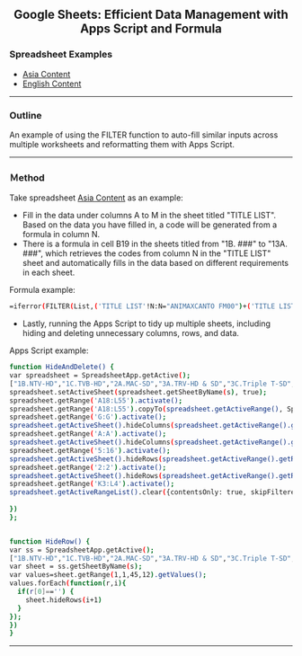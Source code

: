 <h2 align="center">Google Sheets: Efficient Data Management with Apps Script and Formula</h1>
</div>

### Spreadsheet Examples
- [Asia Content](https://danielpw.page.link/AsiaContent)
- [English Content](https://danielpw.page.link/EnglishContent)
---

### Outline
An example of using the FILTER function to auto-fill similar inputs across multiple worksheets and reformatting them with Apps Script.

---

### Ｍethod 
Take spreadsheet [Asia Content](https://danielpw.page.link/AsiaContent) as an example:
- Fill in the data under columns A to M in the sheet titled "TITLE LIST". Based on the data you have filled in, a code will be generated from a formula in column N.
- There is a formula in cell B19 in the sheets titled from "1B. ###" to "13A. ###", which retrieves the codes from column N in the "TITLE LIST" sheet and automatically fills in the data based on different requirements in each sheet.

Formula example:
  ```bash
  =iferror(FILTER(List,('TITLE LIST'!N:N="ANIMAXCANTO FM00")+('TITLE LIST'!N:N="ANIMAXSOT ONLY00")))
  ```
 - Lastly, running the Apps Script to tidy up multiple sheets, including hiding and deleting unnecessary columns, rows, and data.

  Apps Script example:
  ```bash
  function HideAndDelete() {
  var spreadsheet = SpreadsheetApp.getActive();
  ["1B.NTV-HD","1C.TVB-HD","2A.MAC-SD","3A.TRV-HD & SD","3C.Triple T-SD","4B.AST-HD","4D.AST-DIGITAL","4E.TMNet-HD","5A.ME-HD","5B.SH-HD","5E.ST-HD","5F.PPCTV-SD","5G.WEW-HD","6A.MNC-HD","6C.FIM-HD","6D.TNV-HD","6J.DensTV-HD","6K.NEX-P","7A.SKC-SD","7C.PHP-GEN-SD","7D.CIGNAL-SD","8A.Media-HD","8B.Dhiraagu-HD","11A.Canal+ -HD"].forEach(function (s){
  spreadsheet.setActiveSheet(spreadsheet.getSheetByName(s), true);
  spreadsheet.getRange('A18:L55').activate();
  spreadsheet.getRange('A18:L55').copyTo(spreadsheet.getActiveRange(), SpreadsheetApp.CopyPasteType.PASTE_VALUES, false);
  spreadsheet.getRange('G:G').activate();
  spreadsheet.getActiveSheet().hideColumns(spreadsheet.getActiveRange().getColumn(), spreadsheet.getActiveRange().getNumColumns());
  spreadsheet.getRange('A:A').activate();
  spreadsheet.getActiveSheet().hideColumns(spreadsheet.getActiveRange().getColumn(), spreadsheet.getActiveRange().getNumColumns());
  spreadsheet.getRange('5:16').activate();
  spreadsheet.getActiveSheet().hideRows(spreadsheet.getActiveRange().getRow(), spreadsheet.getActiveRange().getNumRows());
  spreadsheet.getRange('2:2').activate();
  spreadsheet.getActiveSheet().hideRows(spreadsheet.getActiveRange().getRow(), spreadsheet.getActiveRange().getNumRows());
  spreadsheet.getRange('K3:L4').activate();
  spreadsheet.getActiveRangeList().clear({contentsOnly: true, skipFilteredRows: true});
    
})
};


function HideRow() {
  var ss = SpreadsheetApp.getActive();
  ["1B.NTV-HD","1C.TVB-HD","2A.MAC-SD","3A.TRV-HD & SD","3C.Triple T-SD","4B.AST-HD","4D.AST-DIGITAL","4E.TMNet-HD","5A.ME-HD","5B.SH-HD","5E.ST-HD","5F.PPCTV-SD","5G.WEW-HD","6A.MNC-HD","6C.FIM-HD","6D.TNV-HD","6J.DensTV-HD","6K.NEX-P","7A.SKC-SD","7C.PHP-GEN-SD","7D.CIGNAL-SD","8A.Media-HD","8B.Dhiraagu-HD","11A.Canal+ -HD"].forEach(function (s){
  var sheet = ss.getSheetByName(s);
  var values=sheet.getRange(1,1,45,12).getValues();
  values.forEach(function(r,i){
    if(r[0]=='') {
      sheet.hideRows(i+1)
    }
  });
  })
}
  ```
---

